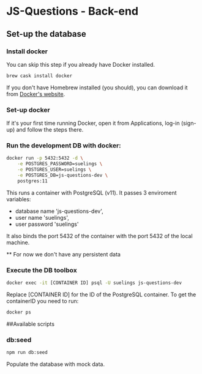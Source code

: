 # JS-Questions - Back-end

## Set-up the database

### Install docker

You can skip this step if you already have Docker installed.

```bash
brew cask install docker
```

If you don't have Homebrew installed (you should), you can download it from [Docker's website](https://www.docker.com/products/docker-desktop).

### Set-up docker

If it's your first time running Docker, open it from Applications, log-in (sign-up) and follow the steps there.

### Run the development DB with docker:

```bash
docker run -p 5432:5432 -d \
    -e POSTGRES_PASSWORD=suelings \
    -e POSTGRES_USER=suelings \
    -e POSTGRES_DB=js-questions-dev \
    postgres:11
```

This runs a container with PostgreSQL (v11). It passes 3 enviroment variables:
- database name 'js-questions-dev',
- user name 'suelings',
- user password 'suelings'

It also binds the port 5432 of the container with the port 5432 of the local machine.

** For now we don't have any persistent data

### Execute the DB toolbox

```bash
docker exec -it [CONTAINER ID] psql -U suelings js-questions-dev
```

Replace [CONTAINER ID] for the ID of the PostgreSQL container.
To get the containerID you need to run:

```bash
docker ps
```



##Available scripts

### db:seed

```bash
npm run db:seed
```

 Populate the database with mock data.